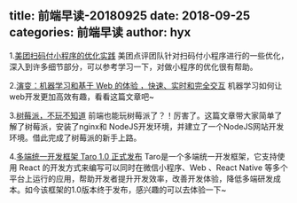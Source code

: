 title: 前端早读-20180925
date: 2018-09-25
categories: 前端早读
author: hyx
---

1.[美团扫码付小程序的优化实践](https://tech.meituan.com/scan_to_pay_mini_Program.html)
美团点评团队针对扫码付小程序进行的一些优化，深入到许多细节部分，可以参考学习一下，对做小程序的优化很有帮助。

2.[演变：机器学习和基于 Web 的体验 ，快速、实时和完全交互](https://mp.weixin.qq.com/s/dmOyy41BN9YQ0CY5VU9aog)
机器学习如何让web开发更加高效有趣，看看这篇文章吧~

3.[树莓派，不玩不知道](https://mp.weixin.qq.com/s/v57aCzkUCepuktrN_U5SEA)
前端也能玩树莓派了？！厉害了。这篇文章带大家简单了解了树莓派，安装了nginx和 NodeJS开发环境，并建立了一个NodeJS网站开发环境。借此完成了树莓派的新手上路。

4.[多端统一开发框架 Taro 1.0 正式发布](https://aotu.io/notes/2018/09/18/taro-1-0-0/)
Taro是一个多端统一开发框架，它支持使用 React 的开发方式来编写可以同时在微信小程序、Web 、React Native 等多个平台上运行的应用，帮助开发者提升开发效率，改善开发体验，降低多端研发成本。如今该框架的1.0版本终于发布，感兴趣的可以去体验一下~